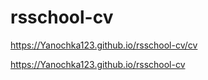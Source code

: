 # rsschool-cv
https://Yanochka123.github.io/rsschool-cv/cv

https://Yanochka123.github.io/rsschool-cv
